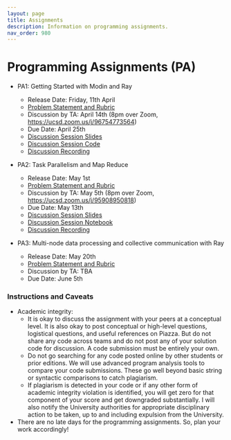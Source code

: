 ```yaml
---
layout: page
title: Assignments
description: Information on programming assignments.
nav_order: 980
---
```


# Programming Assignments (PA) 
- PA1: Getting Started with Modin and Ray
    - Release Date: Friday, 11th April
    - [Problem Statement and Rubric](https://drive.google.com/file/d/1SZhixvPgaeLfjB9Sgyf2LGgfsrJ9vvzR/view?usp=share_link)
    - Discussion by TA: April 14th (8pm over Zoom, https://ucsd.zoom.us/j/96754773564)
    - Due Date: April 25th
    - [Discussion Session Slides](https://docs.google.com/presentation/d/1CdgJRWoqFlXc-nqZXx7dLSXOn4jO1WDxhSASRS7auRQ/edit?usp=sharing)
    - [Discussion Session Code](https://huggingface.co/datasets/GindaChen/dsc204-data/blob/main/DSC204A_SP25_PA1_Discussion.ipynb)
    - [Discussion Recording](https://piazza.com/class_profile/get_resource/m7mck2x8sid6oq/m9hyqrhwg5l7ll)

- PA2: Task Parallelism and Map Reduce
    - Release Date: May 1st 
    - [Problem Statement and Rubric](https://www.overleaf.com/read/svczgvcwnxgm#18afcb)
    - Discussion by TA: May 5th (8pm over Zoom, https://ucsd.zoom.us/j/95908950818)
    - Due Date: May 13th
    - [Discussion Session Slides](assets/discussions/pa2_discussion.pdf)
    - [Discussion Session Notebook](assets/discussions/pa2_discussion.zip)
    - [Discussion Recording](https://piazza.com/class_profile/get_resource/m7mck2x8sid6oq/mabz54m1jwm65t)


- PA3: Multi-node data processing and collective communication with Ray
    - Release Date: May 20th
    - [Problem Statement and Rubric](https://www.overleaf.com/read/wnhwzgbvcbvn#d0f55e)
    - Discussion by TA: TBA
    - Due Date: June 5th

<!--
{:.no_toc}
### Documents and Dates
- PA0: Setting up AWS and Dask
    - Release Date: Monday, 04/18/2023
    - [Statement](resources/PAs/PA0.pdf) and [Grading Rubric](resources/PAs/PA0_Grading_Rubric.pdf)
    - Discussion by TA: 04/18/2023
    - Due Date: 04/29/2023
- PA1: Data Exploration with Dask
    - Release Date: 04/30/2023
    - [Statement](resources/PAs/PA1.pdf) and [Grading Rubric](resources/PAs/PA1_Grading_Rubric.pdf)
    - Discussion by TA: 05/09/2023
    - Due Date: 05/19/2023 (extended)
- PA2: Feature Engineering and Model Selection with Spark
    - Release Date: 05/16/2023
    - [Statement](resources/PAs/PA2.pdf) and [Grading Rubric](resources/PAs/PA2_Grading_Rubric.pdf)    
    - Discussion by TA: to be posted on Canvas 05/23/2023
    - Due Date: 06/09/2023 
-->

### Instructions and Caveats
- Academic integrity: 
    - It is okay to discuss the assignment with your peers at a conceptual level. It is also okay to post conceptual or high-level questions, logistical questions, and useful references on Piazza. But do not share any code across teams and do not post any of your solution code for discussion. A code submission must be entirely your own.
    - Do not go searching for any code posted online by other students or prior editions. We will use advanced program analysis tools to compare your code submissions. These go well beyond basic string or syntactic comparisons to catch plagiarism.
    - If plagiarism is detected in your code or if any other form of academic integrity violation is identified, you will get zero for that component of your score and get downgraded substantially. I will also notify the University authorities for appropriate disciplinary action to be taken, up to and including expulsion from the University.
- There are no late days for the programming assignments. So, plan your work accordingly! 
